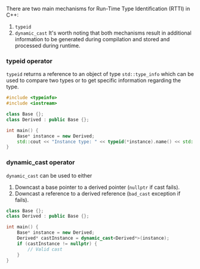There are two main mechanisms for Run-Time Type Identification (RTTI) in C++:
1. `typeid`
2. `dynamic_cast`
It's worth noting that both mechanisms result in additional information to be generated during compilation and stored and processed during runtime.
### typeid operator
`typeid` returns a reference to an object of type `std::type_info` which can be used to compare two types or to get specific information regarding the type.
```c++
#include <typeinfo>
#include <iostream>

class Base {};
class Derived : public Base {};

int main() {
	Base* instance = new Derived;
	std::cout << "Instance type: " << typeid(*instance).name() << std::endl;
}
```

### dynamic_cast operator
`dynamic_cast` can be used to either
1. Downcast a base pointer to a derived pointer (`nullptr` if cast fails).
2. Downcast a reference to a derived reference (`bad_cast` exception if fails).
```c++
class Base {};
class Derived : public Base {};

int main() {
	Base* instance = new Derived;
	Derived* castInstance = dynamic_cast<Derived*>(instance);
	if (castInstance != nullptr) {
		// Valid cast
	}
}
```

